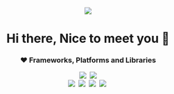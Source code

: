 
<h1 align="center">
<img src="https://capsule-render.vercel.app/api?type=waving&color=auto&height=300&section=header&text=Wongyo%20Lee&fontSize=90"/>
</h1>

<h1 align="center">
 Hi there, Nice to meet you 👋
</h1>


<h3 align="center">
❤ Frameworks, Platforms and Libraries
</h3>


<p align="center">
<img src="https://img.shields.io/badge/HTML-ff4500?style=flat-square&logo=HTML5&logoColor=white"/></a>&nbsp
<img src="https://img.shields.io/badge/CSS-1e90ff?style=flat-square&logo=CSS3&logoColor=white"/>

<br/>
<img src="https://img.shields.io/badge/Javascript-ffd700?style=flat-square&logo=javascript&logoColor=white"/></a>&nbsp
<img src="https://img.shields.io/badge/React-4169e1?style=flat-square&logo=React&logoColor=white"/></a>&nbsp
<img src="https://img.shields.io/badge/styled%2Dcomponents-DB7093?style=flat-square&logo=styled%2Dcomponents&logoColor=white"/></a>&nbsp
<img src="https://img.shields.io/badge/Redux-8a2be2?style=flat-square&logo=Redux&logoColor=white"/></a>&nbsp
</p>


